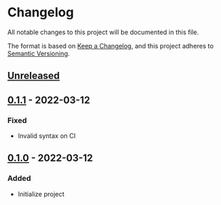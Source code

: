 # Changelog

All notable changes to this project will be documented in this file.

The format is based on [Keep a Changelog](https://keepachangelog.com/en/1.0.0/),
and this project adheres to [Semantic Versioning](https://semver.org/spec/v2.0.0.html).

## [Unreleased]

## [0.1.1] - 2022-03-12

### Fixed

- Invalid syntax on CI

## [0.1.0] - 2022-03-12

### Added

- Initialize project

[Unreleased]: https://github.com/hapakaien/hugo-themes/compare/basajan/v0.1.1...HEAD
[0.1.1]: https://github.com/hapakaien/hugo-themes/compare/basajan/v0.1.0...basajan/v1.5.1
[0.1.0]: https://github.com/hapakaien/hugo-themes/releases/tag/basajan/v0.1.0
